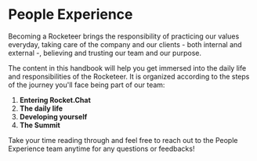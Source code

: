 # People Experience

Becoming a Rocketeer brings the responsibility of practicing our values everyday, taking care of the company and our clients - both internal and external -, believing and trusting our team and our purpose. 

The content in this handbook will help you get immersed into the daily life and responsibilities of the Rocketeer. It is organized according to the steps of the journey you'll face being part of our team:

1. **Entering Rocket.Chat**
2. **The daily life**
3. **Developing yourself**
4. **The Summit**

Take your time reading through and feel free to reach out to the People Experience team anytime for any questions or feedbacks! 

